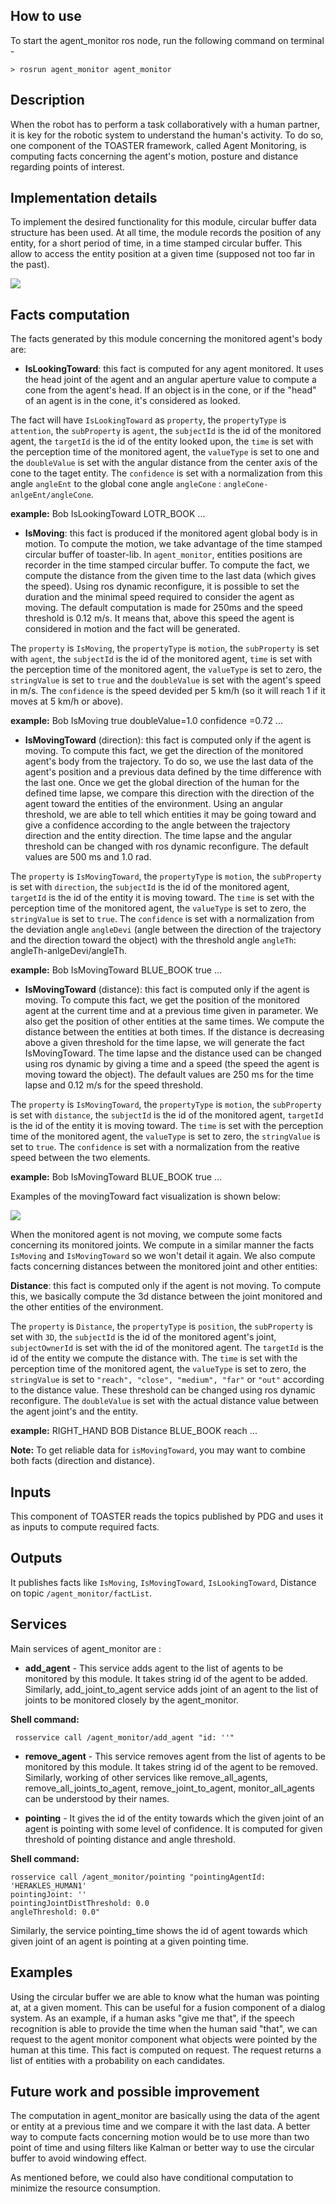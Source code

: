 ## How to use
To start the agent_monitor ros node, run the following command on terminal -

```shell
> rosrun agent_monitor agent_monitor
```

## Description

When the robot has to perform a task collaboratively with a human partner, it is key for the robotic system to understand the human's activity. To do so, one component of the TOASTER framework, called Agent Monitoring, is computing facts concerning the agent's motion, posture and distance regarding points of interest.

## Implementation details
To implement the desired functionality for this module, circular buffer data structure has been used. At all time, the module records the position of any entity, for a short period of time, in a time stamped circular buffer. This allow to access the entity position at a given time (supposed not too far in the past).


 ![](https://github.com/Greg8978/toaster/blob/master/doc/LatexSource/img/agentMonitor.jpg)
 
## Facts computation

The facts generated by this module concerning the monitored agent's body are:


* **IsLookingToward**: this fact is computed for any agent monitored. It uses the head joint of the agent and an angular aperture value to compute a cone from the agent's head. If an object is in the cone, or if the "head" of an agent is in the cone, it's considered as looked.

The fact will have `IsLookingToward` as `property`, the `propertyType` is `attention`, the `subProperty` is `agent`, the `subjectId` is the id of the monitored agent, the `targetId` is the id of the entity looked upon, the `time` is set with the perception time of the monitored agent, the `valueType` is set to one and the `doubleValue` is set with the angular distance from the center axis of the cone to the taget entity. The `confidence` is set with a normalization from this angle `angleEnt` to the global cone angle `angleCone` : `angleCone-anlgeEnt/angleCone`.

**example:** Bob IsLookingToward LOTR_BOOK ...

* **IsMoving**: this fact is produced if the monitored agent global body is in motion.
To compute the motion, we take advantage of the time stamped circular buffer of toaster-lib. In `agent_monitor`, entities positions are recorder in the time stamped circular buffer. To compute the fact, we compute the distance from the given time to the last data (which gives the speed). Using ros dynamic reconfigure, it is possible to set the duration and the minimal speed required to consider the agent as moving. The default computation is made for 250ms and the speed threshold is 0.12 m/s. It means that, above this speed the agent is considered in motion and the fact will be generated. 

The `property` is `IsMoving`, the `propertyType` is `motion`, the `subProperty` is set with `agent`, the `subjectId` is the id of the monitored agent, `time` is set with the perception time of the monitored agent, the `valueType` is set to zero, the `stringValue` is set to `true` and the `doubleValue` is set with the agent's speed in m/s. The `confidence` is the speed devided per 5 km/h (so it will reach 1 if it moves at 5 km/h or above).

**example:** Bob IsMoving true doubleValue=1.0 confidence =0.72 ...

* **IsMovingToward** (direction): this fact is computed only if the agent is moving.
To compute this fact, we get the direction of the monitored agent's body from the trajectory.
To do so, we use the last data of the agent's position and a previous data defined by the time difference with the last one. Once we get the global direction of the human for the defined time lapse, we compare this direction with the direction of the agent toward the entities of the environment. Using an angular threshold, we are able to tell which entities it may be going toward and give a confidence according to the angle between the trajectory direction and the entity direction.
The time lapse and the angular threshold can be changed with ros dynamic reconfigure. The default values are 500 ms and 1.0 rad.

The `property` is `IsMovingToward`, the `propertyType` is `motion`, the `subProperty` is set with `direction`, the `subjectId` is the id of the monitored agent, `targetId` is the id of the entity it is moving toward. The `time` is set with the perception time of the monitored agent, the `valueType` is set to zero, the `stringValue` is set to `true`. The `confidence` is set with a normalization from the deviation angle `angleDevi` (angle between the direction of the trajectory and the direction toward the object) with the threshold angle `angleTh`: angleTh-anlgeDevi/angleTh.

**example:** Bob IsMovingToward BLUE_BOOK true  ...

* **IsMovingToward** (distance): this fact is computed only if the agent is moving.
To compute this fact, we get the position of the monitored agent at the current time and at a previous time given in parameter. We also get the position of other entities at the same times. We compute the distance between the entities at both times. If the distance is decreasing above a given threshold for the time lapse, we will generate the fact IsMovingToward. The time lapse and the distance used can be changed using ros dynamic by giving a time and a speed (the speed the agent is moving toward the object). The default values are 250 ms for the time lapse and 0.12 m/s for the speed threshold.

The `property` is `IsMovingToward`, the `propertyType` is `motion`, the `subProperty` is set with `distance`, the `subjectId` is the id of the monitored agent, `targetId` is the id of the entity it is moving toward. The `time` is set with the perception time of the monitored agent, the `valueType` is set to zero, the `stringValue` is set to `true`. The `confidence` is set with a normalization from the reative speed between the two elements.

**example:** Bob IsMovingToward BLUE_BOOK true  ...

Examples of the movingToward fact visualization is shown below:

![](https://writelatex.s3.amazonaws.com/rztjkrqdrypx/uploads/4407/6362236/1.jpg)


When the monitored agent is not moving, we compute some facts concerning its monitored joints.
We compute in a similar manner the facts `IsMoving` and `IsMovingToward` so we won't detail it again.
We also compute facts concerning distances between the monitored joint and other entities:

 **Distance**: this fact is computed only if the agent is not moving.
To compute this, we basically compute the 3d distance between the joint monitored and the other entities of the environment.

The `property` is `Distance`, the `propertyType` is `position`, the `subProperty` is set with `3D`, the `subjectId` is the id of the monitored agent's joint, `subjectOwnerId` is set with the id of the monitored agent. The `targetId` is the id of the entity we compute the distance with. The `time` is set with the perception time of the monitored agent, the `valueType` is set to zero, the `stringValue` is set to `"reach", "close", "medium", "far"` or `"out"` according to the distance value. These threshold can be changed using ros dynamic reconfigure. The `doubleValue` is set with the actual distance value between the agent joint's and the entity.

**example:** RIGHT_HAND BOB Distance BLUE_BOOK reach  ...


**Note:** To get reliable data for `isMovingToward`, you may want to combine both facts (direction and distance).
 
## Inputs
This component of TOASTER reads the topics published by PDG and uses it as inputs to compute required facts.

## Outputs
It publishes facts like `IsMoving`, `IsMovingToward`, `IsLookingToward`, Distance on topic `/agent_monitor/factList`.

## Services
Main services of agent_monitor are :


* **add_agent** - This service adds agent to the list of agents to be monitored by this module. It takes string id of the agent to be added. Similarly, add_joint_to_agent service adds joint of an agent to the list of joints to be monitored closely by the agent_monitor.

**Shell command:**

```shell
 rosservice call /agent_monitor/add_agent "id: ''" 
```

* **remove_agent** - This service removes agent from the list of agents to be monitored by this module. It takes string id of the agent to be removed. Similarly, working of other services like remove_all_agents, remove_all_joints_to_agent, remove_joint_to_agent, monitor_all_agents can be understood by their names.

* **pointing** - It gives the id of the entity towards which the given joint of an agent is pointing with some level of confidence. It is computed for given threshold of pointing distance and angle threshold.


**Shell command:**

```shell
rosservice call /agent_monitor/pointing "pointingAgentId: 'HERAKLES_HUMAN1'
pointingJoint: ''
pointingJointDistThreshold: 0.0
angleThreshold: 0.0"
```

Similarly, the service pointing_time shows the id of agent towards which given joint of an agent is pointing at a given pointing time.



## Examples
Using the circular buffer we are able to know what the human was pointing at, at a given moment. This can be useful for a fusion component of a dialog system. As an example, if a human asks "give me that", if the speech recognition is able to provide the time when the human said "that", we can request to the agent monitor component what objects were pointed by the human at this time.
This fact is computed on request. The request returns a list of entities with a probability on each candidates.

## Future work and possible improvement
The computation in agent_monitor are basically using the data of the agent or entity at a previous time and we compare it with the last data. A better way to compute facts concerning motion would be to use more than two point of time and using filters like Kalman or better way to use the circular buffer to avoid windowing effect.

As mentioned before, we could also have conditional computation to minimize the resource consumption.
